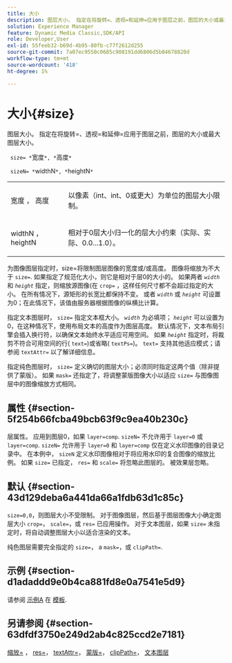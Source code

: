 ```yaml
---
title: 大小
description: 图层大小。 指定在将旋转=、透视=和延伸=应用于图层之前，图层的大小或最大图层大小。
solution: Experience Manager
feature: Dynamic Media Classic,SDK/API
role: Developer,User
exl-id: 55feeb32-b69d-4b95-80fb-c77f2612d255
source-git-commit: 7a07ec9550c0685c908191dd6806d5b84678820d
workflow-type: tm+mt
source-wordcount: '418'
ht-degree: 1%

---
```


# 大小{#size}

图层大小。 指定在将旋转=、透视=和延伸=应用于图层之前，图层的大小或最大图层大小。

` size= *`宽度`*, *`高度`*`

` sizeN= *`widthN`*, *`heightN`*`

<table id="simpletable_FBE17D736F93485AA0053BF447B4CC9F"> 
 <tr class="strow"> 
  <td class="stentry"> <p> <span class="codeph"> <span class="varname"> 宽度 </span>， <span class="varname"> 高度 </span> </span> </p> </td> 
  <td class="stentry"> <p>以像素（int、int、0或更大）为单位的图层大小限制。 </p> </td> 
 </tr> 
 <tr class="strow"> 
  <td class="stentry"> <p> <span class="codeph"> <span class="varname"> widthN </span>， <span class="varname"> heightN </span> </span> </p> </td> 
  <td class="stentry"> <p>相对于0层大小归一化的层大小约束（实际、实际、0.0...1.0）。 </p> </td> 
 </tr> 
</table>

为图像图层指定时，size=将限制图层图像的宽度或/或高度。 图像将缩放为不大于 `size=`. 如果指定了规范化大小，则它是相对于层0的大小的。 如果两者 *`width`* 和 *`height`* 指定，则缩放源图像(在 `crop=` ，这样任何尺寸都不会超过指定的大小。 在所有情况下，源矩形的长宽比都保持不变。 或者 *`width`* 或 *`height`* 可设置为0；在此情况下，该值由服务器根据图像的纵横比计算。

指定文本图层时， `size=` 指定文本框大小。 *`width`* 为必填项； *`height`* 可以设置为0，在这种情况下，使用布局文本的高度作为图层高度。 默认情况下，文本布局引擎会插入换行符，以确保文本始终水平适应可用空间。 如果 *`height`* 指定时，将裁剪不符合可用空间的行( `text=`)或省略( `textPs=`)。 `text=` 支持其他适应模式；请参阅 `textAttr=` 以了解详细信息。

指定纯色图层时， `size=` 定义确切的图层大小；必须同时指定这两个值（除非提供了蒙版）。 如果 `mask=` 还指定了，将调整蒙版图像大小以适应 `size=` 与图像图层中的图像缩放方式相同。

## 属性 {#section-5f254b66fcba49bcb63f9c9ea40b230c}

层属性。 应用到图层0，如果 `layer=comp`. `sizeN=` 不允许用于 `layer=0` 或 `layer=comp`. `sizeN=` 允许用于 `layer=0` 和 `layer=comp` 仅在定义水印图像的目录记录中。 在本例中， `sizeN` 定义水印图像相对于将应用水印的复合图像的缩放比例。 如果 `size=` 已指定， `res=` 和 `scale=` 将忽略此图层的。 被效果层忽略。

## 默认 {#section-43d129deba6a441da66a1fdb63d1c85c}

`size=0,0`，则图层大小不受限制。 对于图像图层，然后基于图层图像大小确定图层大小 `crop=`， `scale=`，或 `res=` 已应用操作。 对于文本图层，如果 `size=` 未指定时，将自动调整图层大小以适合渲染的文本。

纯色图层需要完全指定的 `size=`， a `mask=`，或 `clipPath=`.

## 示例 {#section-d1adaddd9e0b4ca881fd8e0a7541e5d9}

请参阅 [示例A](../../../../../is-api/http-ref/image-serving-api-ref/c-http-protocol-reference/c-templates/r-example-a.md#reference-c78ea82e8a1646738e764fa6685dfbac) 在 [模板](../../../../../is-api/http-ref/image-serving-api-ref/c-http-protocol-reference/c-templates/c-templates.md#concept-3cd2d2adae0e41b2979b9640244d4d3e).

## 另请参阅 {#section-63dfdf3750e249d2ab4c825ccd2e7181}

[缩放=](../../../../../is-api/http-ref/image-serving-api-ref/c-http-protocol-reference/c-command-reference/r-is-http-scale.md#reference-098c30cea1764f189e6f7c7e400cc065) ， [res=](../../../../../is-api/http-ref/image-serving-api-ref/c-http-protocol-reference/c-command-reference/r-res.md#reference-3d6fe416801148dea0f786f2b5169e55)， [textAttr=](../../../../../is-api/http-ref/image-serving-api-ref/c-http-protocol-reference/c-command-reference/r-textattr.md#reference-ff00484fa3244286abeff34911f7ec0d)， [蒙版=](../../../../../is-api/http-ref/image-serving-api-ref/c-http-protocol-reference/c-command-reference/r-mask.md#reference-922254e027404fb890b850e2723ee06e)， [clipPath=](../../../../../is-api/http-ref/image-serving-api-ref/c-http-protocol-reference/c-command-reference/r-clippath.md#reference-8139b1b52dc54749b51b109521ddf83d)， [文本图层](../../../../../is-api/http-ref/image-serving-api-ref/c-http-protocol-reference/c-text-formatting/r-text-layers.md#reference-47e78cfb18134db5ab09e17af14a6a8f)
